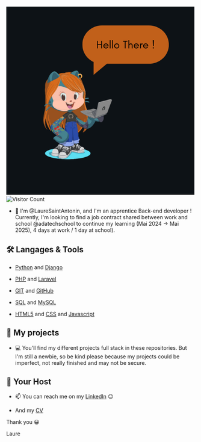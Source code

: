 ![Image](https://github.com/LaureSaintAntonin/LaureSaintAntonin/blob/main/Hello%20There.png)
![Visitor Count](https://profile-counter.glitch.me/{LaureSaintAntonin}/count.svg)

- 👋 I'm @LaureSaintAntonin, and I'm an apprentice Back-end developer ! Currently,
I'm looking to find a job contract shared between work and school @adatechschool to
continue my learning (Mai 2024 -> Mai 2025), 4 days at work / 1 day at school).



## 🛠️ Langages & Tools
- [Python](https://www.python.org//) and [Django](https://www.djangoproject.com//)
- [PHP](https://www.php.net/manual/fr/intro-whatis.php/) and [Laravel](https://laravel.com/)
- [GIT](https://git-scm.com/) and [GitHub](https://github.com/)
- [SQL](https://sql.sh/) and [MySQL](https://www.mysql.com/fr/)
 
- [HTML5](https://fr.wikipedia.org/wiki/HTML5/) and [CSS](https://fr.wikipedia.org/wiki/Feuilles_de_style_en_cascade/) and [Javascript](https://fr.wikipedia.org/wiki/JavaScript/) 



## 🧐 My projects    
- 💻 You'll find my different projects full stack in these repositories. But I'm still a
newbie, so be kind please because my projects could be imperfect, not really finished and may not be secure. 


## 🙇 Your Host

- 📫 You can reach me on my 
[LinkedIn](https://www.linkedin.com/in/lauresaintantonin/)
         😉
        
- And my [CV](https://github.com/LaureSaintAntonin/LaureSaintAntonin/blob/main/LaureSaintAntonin_DevBackEnd_Alternance2.pdf)


Thank you 😀

Laure
